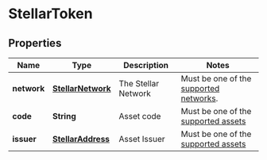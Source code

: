 # StellarToken

## Properties
Name | Type | Description | Notes
------------ | ------------- | ------------- | -------------
**network** | [**StellarNetwork**](StellarNetwork.md) | The Stellar Network |  Must be one of the [supported networks](https://pay.bleumi.com/docs/#supported-stellar-networks).  
**code** | **String** | Asset code | Must be one of the [supported assets](https://pay.bleumi.com/docs/#supported-assets) 
**issuer** | [**StellarAddress**](StellarAddress.md) | Asset Issuer | Must be one of the [supported assets](https://pay.bleumi.com/docs/#supported-assets) 
